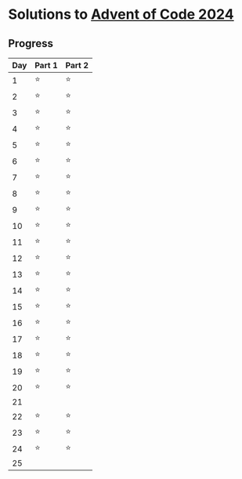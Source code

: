 # Solutions to [Advent of Code 2024](https://adventofcode.com/)

## Progress
| Day | Part 1 | Part 2 |
| --- | ------ | ------ |
| 1 | :star: | :star: |
| 2 | :star: | :star: |
| 3 | :star: | :star: |
| 4 | :star: | :star: |
| 5 | :star: | :star: |
| 6 | :star: | :star: |
| 7 | :star: | :star: |
| 8 | :star: | :star: |
| 9 | :star: | :star: |
| 10 | :star: | :star: |
| 11 | :star: | :star: |
| 12 | :star: | :star: |
| 13 | :star: | :star: |
| 14 | :star: | :star: |
| 15 | :star: | :star: |
| 16 | :star: | :star: |
| 17 | :star: | :star: |
| 18 | :star: | :star: |
| 19 | :star: | :star: |
| 20 | :star: | :star: |
| 21 | | |
| 22 | :star: | :star: |
| 23 | :star: | :star: |
| 24 | :star: | :star: |
| 25 | | |